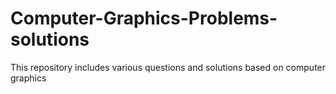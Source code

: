 # Computer-Graphics-Problems-solutions
This repository includes various questions and solutions based on computer graphics
